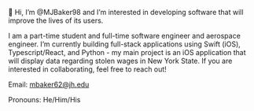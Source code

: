👋 Hi, I’m @MJBaker98 and I’m interested in developing software that will improve the lives of its users.

I am a part-time student and full-time software engineer and aerospace engineer. I’m currently building full-stack applications using Swift (iOS), Typescript/React, and Python - my main project is an iOS application that will display data regarding stolen wages in New York State. If you are interested in collaborating, feel free to reach out!

Email: mbaker62@jh.edu

Pronouns: He/Him/His

<!---
MJBaker98/MJBaker98 is a ✨ special ✨ repository because its `README.md` (this file) appears on your GitHub profile.
You can click the Preview link to take a look at your changes.
--->

